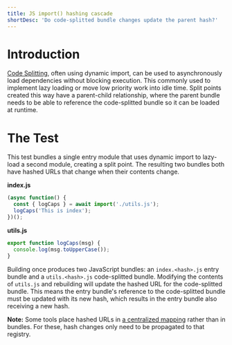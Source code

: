 ```yaml
---
title: JS import() hashing cascade
shortDesc: 'Do code-splitted bundle changes update the parent hash?'
---
```


# Introduction

[Code Splitting](/code-splitting/), often using dynamic import, can be used to asynchronously load dependencies without blocking execution. This commonly used to implement lazy loading or move low priority work into idle time. Split points created this way have a parent-child relationship, where the parent bundle needs to be able to reference the code-splitted bundle so it can be loaded at runtime.

# The Test

This test bundles a single entry module that uses dynamic import to lazy-load a second module, creating a split point. The resulting two bundles both have hashed URLs that change when their contents change.

**index.js**

```js
(async function() {
  const { logCaps } = await import('./utils.js');
  logCaps('This is index');
})();
```

**utils.js**

```js
export function logCaps(msg) {
  console.log(msg.toUpperCase());
}
```

Building once produces two JavaScript bundles: an `index.<hash>.js` entry bundle and a `utils.<hash>.js` code-splitted bundle. Modifying the contents of `utils.js` and rebuilding will update the hashed URL for the code-splitted bundle. This means the entry bundle's reference to the code-splitted bundle must be updated with its new hash, which results in the entry bundle also receiving a new hash.

**Note:** Some tools place hashed URLs in [a centralized mapping](/hashing/avoid-cascade) rather than in bundles. For these, hash changes only need to be propagated to that registry.

